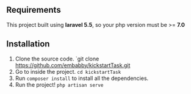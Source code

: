 ## Requirements
This project built using **laravel 5.5**, so your php version must be >= **7.0**

## Installation
1. Clone the source code. `git clone https://github.com/embabby/kickstartTask.git
2. Go to inside the project. `cd kickstartTask`
3. Run `composer install` to install all the dependencies.
4. Run the project! `php artisan serve`

